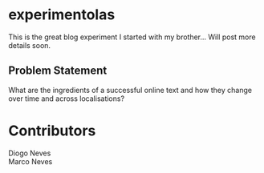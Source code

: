 experimentolas
==============

This is the great blog experiment I started with my brother... Will post more details soon.


## Problem Statement

What are the ingredients of a successful online text and how they change over time and across localisations?


# Contributors

Diogo Neves  
Marco Neves
